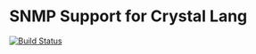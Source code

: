 # SNMP Support for Crystal Lang

[![Build Status](https://travis-ci.org/spider-gazelle/crystal-snmp.svg?branch=master)](https://travis-ci.org/spider-gazelle/crystal-snmp)
